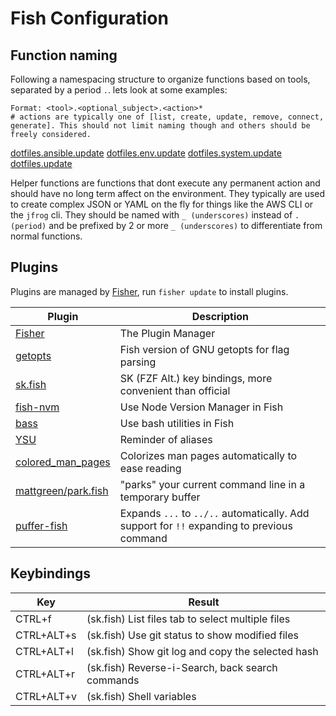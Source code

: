 # Fish Configuration

## Function naming

Following a namespacing structure to organize functions based on tools, separated by a period `.`. lets look at some examples:

```plaintext
Format: <tool>.<optional_subject>.<action>*
# actions are typically one of [list, create, update, remove, connect, generate]. This should not limit naming though and others should be freely considered.
```

[dotfiles.ansible.update](./functions/dotfiles.ansible.update.fish)
[dotfiles.env.update](./functions/dotfiles.env.update.fish)
[dotfiles.system.update](./functions/dotfiles.system.update.fish)
[dotfiles.update](./functions/dotfiles.update.fish)

Helper functions are functions that dont execute any permanent action and should have no long term affect on the environment.
They typically are used to create complex JSON or YAML on the fly for things like the AWS CLI or the `jfrog` cli.
They should be named with `_ (underscores)` instead of `. (period)` and be prefixed by 2 or more `_ (underscores)` to differentiate from normal functions.

## Plugins

Plugins are managed by [Fisher][fish-plugin-fisher], run `fisher update` to install plugins.

| Plugin                                             | Description                                                                                |
| -------------------------------------------------- | ------------------------------------------------------------------------------------------ |
| [Fisher][fish-plugin-fisher]                       | The Plugin Manager                                                                         |
| [getopts][fish-plugin-getopts]                     | Fish version of GNU getopts for flag parsing                                               |
| [sk.fish][fish-plugin-sk.fish]                     | SK (FZF Alt.) key bindings, more convenient than official                                  |
| [fish-nvm][fish-plugin-fish-nvm]                   | Use Node Version Manager in Fish                                                           |
| [bass][fish-plugin-bass]                           | Use bash utilities in Fish                                                                 |
| [YSU][fish-plugin-ysu]                             | Reminder of aliases                                                                        |
| [colored_man_pages][fish-plugin-colored_man_pages] | Colorizes man pages automatically to ease reading                                          |
| [mattgreen/park.fish][fish-plugin-park]            | "parks" your current command line in a temporary buffer                                    |
| [puffer-fish][fish-plugin-puffer-fish]             | Expands `...` to `../..` automatically. Add support for `!!` expanding to previous command |

## Keybindings

| Key        | Result                                            |
| ---------- | ------------------------------------------------- |
| CTRL+f     | (sk.fish) List files tab to select multiple files |
| CTRL+ALT+s | (sk.fish) Use git status to show modified files   |
| CTRL+ALT+l | (sk.fish) Show git log and copy the selected hash |
| CTRL+ALT+r | (sk.fish) Reverse-i-Search, back search commands  |
| CTRL+ALT+v | (sk.fish) Shell variables                         |

[fish-plugin-fisher]: https://github.com/orgebucaran/fisher
[fish-plugin-sk.fish]: https://github.com/reynn/sk.fish
[fish-plugin-fish-nvm]: https://github.com/FabioAntunes/fish-nvm
[fish-plugin-getopts]: https://github.com/jorgebucaran/getopts.fish
[fish-plugin-bass]: https://github.com/edc/bass
[fish-plugin-ysu]: https://github.com/paysonwallach/fish-you-should-use
[fish-plugin-colored_man_pages]: https://github.com/PatrickF1/colored_man_pages.fish
[fish-plugin-park]: https://github.com/mattgreen/park.fish
[fish-plugin-puffer-fish]: https://github.com/nickeb96/puffer-fish
